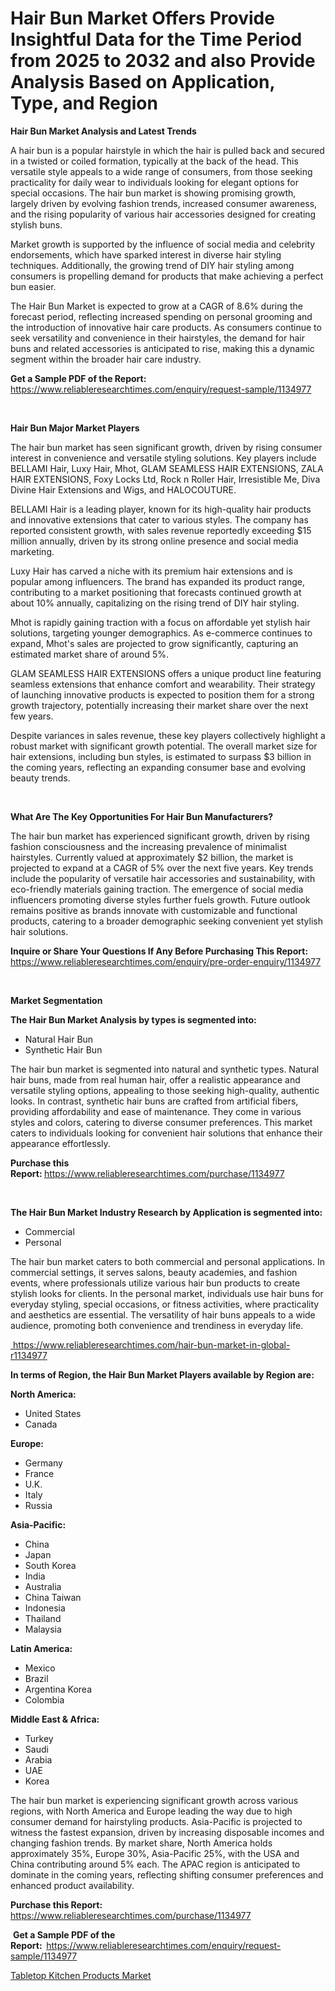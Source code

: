 <p><h1>Hair Bun Market Offers Provide Insightful Data for the Time Period from 2025 to 2032 and also Provide Analysis Based on Application, Type, and Region</h1></p><p><strong>Hair Bun Market Analysis and Latest Trends</strong></p>
<p><p>A hair bun is a popular hairstyle in which the hair is pulled back and secured in a twisted or coiled formation, typically at the back of the head. This versatile style appeals to a wide range of consumers, from those seeking practicality for daily wear to individuals looking for elegant options for special occasions. The hair bun market is showing promising growth, largely driven by evolving fashion trends, increased consumer awareness, and the rising popularity of various hair accessories designed for creating stylish buns.</p><p>Market growth is supported by the influence of social media and celebrity endorsements, which have sparked interest in diverse hair styling techniques. Additionally, the growing trend of DIY hair styling among consumers is propelling demand for products that make achieving a perfect bun easier. </p><p>The Hair Bun Market is expected to grow at a CAGR of 8.6% during the forecast period, reflecting increased spending on personal grooming and the introduction of innovative hair care products. As consumers continue to seek versatility and convenience in their hairstyles, the demand for hair buns and related accessories is anticipated to rise, making this a dynamic segment within the broader hair care industry.</p></p>
<p><strong>Get a Sample PDF of the Report:&nbsp;</strong> <a href="https://www.reliableresearchtimes.com/enquiry/request-sample/1134977?utm_campaign=2141&utm_medium=2&utm_source=Github&utm_content=ia&utm_term=07022025&utm_id=hair-bun">https://www.reliableresearchtimes.com/enquiry/request-sample/1134977</a></p>
<p>&nbsp;</p>
<p><strong>Hair Bun Major Market Players</strong></p>
<p><p>The hair bun market has seen significant growth, driven by rising consumer interest in convenience and versatile styling solutions. Key players include BELLAMI Hair, Luxy Hair, Mhot, GLAM SEAMLESS HAIR EXTENSIONS, ZALA HAIR EXTENSIONS, Foxy Locks Ltd, Rock n Roller Hair, Irresistible Me, Diva Divine Hair Extensions and Wigs, and HALOCOUTURE. </p><p>BELLAMI Hair is a leading player, known for its high-quality hair products and innovative extensions that cater to various styles. The company has reported consistent growth, with sales revenue reportedly exceeding $15 million annually, driven by its strong online presence and social media marketing.</p><p>Luxy Hair has carved a niche with its premium hair extensions and is popular among influencers. The brand has expanded its product range, contributing to a market positioning that forecasts continued growth at about 10% annually, capitalizing on the rising trend of DIY hair styling.</p><p>Mhot is rapidly gaining traction with a focus on affordable yet stylish hair solutions, targeting younger demographics. As e-commerce continues to expand, Mhot's sales are projected to grow significantly, capturing an estimated market share of around 5%.</p><p>GLAM SEAMLESS HAIR EXTENSIONS offers a unique product line featuring seamless extensions that enhance comfort and wearability. Their strategy of launching innovative products is expected to position them for a strong growth trajectory, potentially increasing their market share over the next few years.</p><p>Despite variances in sales revenue, these key players collectively highlight a robust market with significant growth potential. The overall market size for hair extensions, including bun styles, is estimated to surpass $3 billion in the coming years, reflecting an expanding consumer base and evolving beauty trends.</p></p>
<p>&nbsp;</p>
<p><strong>What Are The Key Opportunities For Hair Bun Manufacturers?</strong></p>
<p><p>The hair bun market has experienced significant growth, driven by rising fashion consciousness and the increasing prevalence of minimalist hairstyles. Currently valued at approximately $2 billion, the market is projected to expand at a CAGR of 5% over the next five years. Key trends include the popularity of versatile hair accessories and sustainability, with eco-friendly materials gaining traction. The emergence of social media influencers promoting diverse styles further fuels growth. Future outlook remains positive as brands innovate with customizable and functional products, catering to a broader demographic seeking convenient yet stylish hair solutions.</p></p>
<p><strong>Inquire or Share Your Questions If Any Before Purchasing This Report:</strong> <a href="https://www.reliableresearchtimes.com/enquiry/pre-order-enquiry/1134977?utm_campaign=2141&utm_medium=2&utm_source=Github&utm_content=ia&utm_term=07022025&utm_id=hair-bun">https://www.reliableresearchtimes.com/enquiry/pre-order-enquiry/1134977</a></p>
<p>&nbsp;</p>
<p><strong>Market Segmentation</strong></p>
<p><strong>The Hair Bun Market Analysis by types is segmented into:</strong></p>
<p><ul><li>Natural Hair Bun</li><li>Synthetic Hair Bun</li></ul></p>
<p><p>The hair bun market is segmented into natural and synthetic types. Natural hair buns, made from real human hair, offer a realistic appearance and versatile styling options, appealing to those seeking high-quality, authentic looks. In contrast, synthetic hair buns are crafted from artificial fibers, providing affordability and ease of maintenance. They come in various styles and colors, catering to diverse consumer preferences. This market caters to individuals looking for convenient hair solutions that enhance their appearance effortlessly.</p></p>
<p><strong>Purchase this Report:&nbsp;</strong><a href="https://www.reliableresearchtimes.com/purchase/1134977?utm_campaign=2141&utm_medium=2&utm_source=Github&utm_content=ia&utm_term=07022025&utm_id=hair-bun">https://www.reliableresearchtimes.com/purchase/1134977</a></p>
<p>&nbsp;</p>
<p><strong>The Hair Bun Market Industry Research by Application is segmented into:</strong></p>
<p><ul><li>Commercial</li><li>Personal</li></ul></p>
<p><p>The hair bun market caters to both commercial and personal applications. In commercial settings, it serves salons, beauty academies, and fashion events, where professionals utilize various hair bun products to create stylish looks for clients. In the personal market, individuals use hair buns for everyday styling, special occasions, or fitness activities, where practicality and aesthetics are essential. The versatility of hair buns appeals to a wide audience, promoting both convenience and trendiness in everyday life.</p></p>
<p><a href="https://www.reliableresearchtimes.com/hair-bun-market-in-global-r1134977?utm_campaign=2141&utm_medium=2&utm_source=Github&utm_content=ia&utm_term=07022025&utm_id=hair-bun">&nbsp;https://www.reliableresearchtimes.com/hair-bun-market-in-global-r1134977</a></p>
<p><strong>In terms of Region, the Hair Bun Market Players available by Region are:</strong></p>
<p>
    <p> <strong> North America: </strong>
        <ul>
            <li>United States</li>
            <li>Canada</li>
        </ul>
        </p> 
    <p> <strong> Europe: </strong>
        <ul>
            <li>Germany</li>
            <li>France</li>
            <li>U.K.</li>
            <li>Italy</li>
            <li>Russia</li>
        </ul>
        </p> 
    <p> <strong> Asia-Pacific: </strong>
        <ul>
            <li>China</li>
            <li>Japan</li>
            <li>South Korea</li>
            <li>India</li>
            <li>Australia</li>
            <li>China Taiwan</li>
            <li>Indonesia</li>
            <li>Thailand</li>
            <li>Malaysia</li>
        </ul>
        </p> 
    <p> <strong> Latin America: </strong>
        <ul>
            <li>Mexico</li>
            <li>Brazil</li>
            <li>Argentina Korea</li>
            <li>Colombia</li>
        </ul>
        </p> 
    <p> <strong> Middle East & Africa: </strong>
        <ul>
            <li>Turkey</li>
            <li>Saudi</li>
            <li>Arabia</li>
            <li>UAE</li>
            <li>Korea</li>
        </ul>
    </p>
    </p>
<p><p>The hair bun market is experiencing significant growth across various regions, with North America and Europe leading the way due to high consumer demand for hairstyling products. Asia-Pacific is projected to witness the fastest expansion, driven by increasing disposable incomes and changing fashion trends. By market share, North America holds approximately 35%, Europe 30%, Asia-Pacific 25%, with the USA and China contributing around 5% each. The APAC region is anticipated to dominate in the coming years, reflecting shifting consumer preferences and enhanced product availability.</p></p>
<p><strong>Purchase this Report: </strong><a href="https://www.reliableresearchtimes.com/purchase/1134977?utm_campaign=2141&utm_medium=2&utm_source=Github&utm_content=ia&utm_term=07022025&utm_id=hair-bun">https://www.reliableresearchtimes.com/purchase/1134977</a></p>
<p>&nbsp;<strong>Get a Sample PDF of the Report:&nbsp;&nbsp;</strong><a href="https://www.reliableresearchtimes.com/enquiry/request-sample/1134977?utm_campaign=2141&utm_medium=2&utm_source=Github&utm_content=ia&utm_term=07022025&utm_id=hair-bun">https://www.reliableresearchtimes.com/enquiry/request-sample/1134977</a></p>
<p><strong></strong></p>
<p><p><a href="https://github.com/sca704osol/Market-Research-Report-List-1/blob/main/tabletop-kitchen-products-market.md?utm_campaign=2141&utm_medium=2&utm_source=Github&utm_content=ia&utm_term=07022025&utm_id=hair-bun">Tabletop Kitchen Products Market</a></p></p>